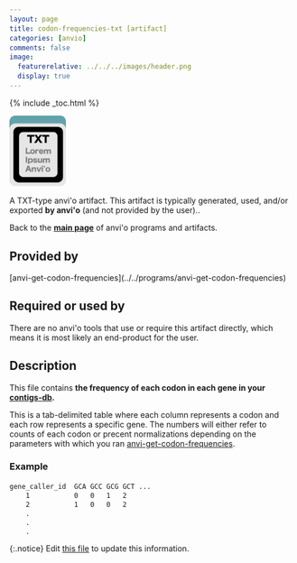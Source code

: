 ```yaml
---
layout: page
title: codon-frequencies-txt [artifact]
categories: [anvio]
comments: false
image:
  featurerelative: ../../../images/header.png
  display: true
---
```



{% include _toc.html %}


<img src="../../images/icons/TXT.png" alt="TXT" style="width:100px; border:none" />

A TXT-type anvi'o artifact. This artifact is typically generated, used, and/or exported **by anvi'o** (and not provided by the user)..

Back to the **[main page](../../)** of anvi'o programs and artifacts.

## Provided by


<p style="text-align: left" markdown="1"><span class="artifact-p">[anvi-get-codon-frequencies](../../programs/anvi-get-codon-frequencies)</span></p>


## Required or used by


There are no anvi'o tools that use or require this artifact directly, which means it is most likely an end-product for the user.


## Description

This file contains **the frequency of each codon in each gene in your <span class="artifact-n">[contigs-db](/software/anvio/help/artifacts/contigs-db)</span>.** 

This is a tab-delimited table where each column represents a codon and each row represents a specific gene. The numbers will either refer to counts of each codon or precent normalizations depending on the parameters with which you ran <span class="artifact-n">[anvi-get-codon-frequencies](/software/anvio/help/programs/anvi-get-codon-frequencies)</span>. 

### Example

    gene_caller_id  GCA GCC GCG GCT ...
        1           0   0   1   2
        2           1   0   0   2
        .
        .
        .


{:.notice}
Edit [this file](https://github.com/merenlab/anvio/tree/master/anvio/docs/artifacts/codon-frequencies-txt.md) to update this information.

